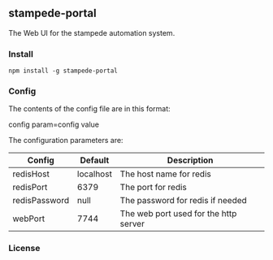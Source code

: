 ## stampede-portal

The Web UI for the stampede automation system.

### Install

```
npm install -g stampede-portal
```

### Config

The contents of the config file are in this format:

config param=config value

The configuration parameters are:

| Config | Default | Description |
| ------ | ------- | ----------- |
| redisHost | localhost | The host name for redis |
| redisPort | 6379 | The port for redis |
| redisPassword | null | The password for redis if needed |
| webPort | 7744 | The web port used for the http server |

### License

